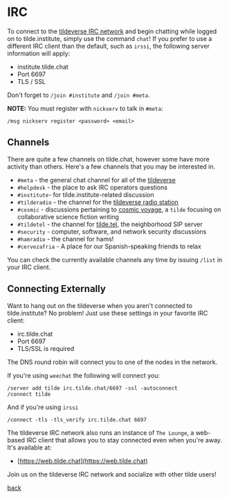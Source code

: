 <!--
title: IRC
description: Introduction to our IRC network
author: ahriman
-->

# IRC

To connect to the [tildeverse IRC network](https://tilde.chat) and begin
chatting while logged on to tilde.institute, simply use the command
`chat`! If you prefer to use a different IRC client than the default,
such as `irssi`, the following server information will apply:

* institute.tilde.chat
* Port 6697
* TLS / SSL

Don't forget to `/join #institute` and `/join #meta`.

**NOTE:** You must register with `nickserv` to talk in `#meta`:
```
/msg nickserv register <password> <email>
```

## Channels

There are quite a few channels on tilde.chat, however some have more
activity than others. Here's a few channels that you may be interested in.

* `#meta` - the general chat channel for all of the [tildeverse](https://tildeverse.org)
* `#helpdesk` - the place to ask IRC operators questions
* `#institute`- for tilde.institute-related discussion
* `#tilderadio` - the channel for the [tildeverse radio station](https://tilderadio.org)
* `#cosmic` - discussions pertaining to [cosmic voyage](https://cosmic.voyage), a
`tilde` focusing on collaborative science fiction writing
* `#tildetel` - the channel for [tilde.tel](https://tilde.tel), the neighborhood SIP server
* `#security` - computer, software, and network security discussions
* `#hamradio` - the channel for hams!
* `#cervezafria` - A place for our Spanish-speaking friends to relax

You can check the currently available channels any time by issuing `/list`
in your IRC client.

## Connecting Externally

Want to hang out on the tildeverse when you aren't connected to
tilde.institute? No problem! Just use these settings in your favorite
IRC client:

* irc.tilde.chat
* Port 6697
* TLS/SSL is required

The DNS round robin will connect you to one of the nodes in the network.

If you're using `weechat` the following will connect you:

```
/server add tilde irc.tilde.chat/6697 -ssl -autoconnect
/connect tilde
```

And if you're using `irssi`

```
/connect -tls -tls_verify irc.tilde.chat 6697
```

The tildeverse IRC network also runs an instance of `The Lounge`, a
web-based IRC client that allows you to stay connected even when you're
away. It's available at:

* [https://web.tilde.chat](https://web.tilde.chat)

Join us on the tildeverse IRC network and socialize with other tilde users!

[back](/)
